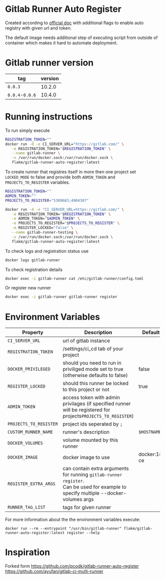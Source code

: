 # Gitlab Runner Auto Register

Created according to [official doc](https://docs.gitlab.com/runner/install/linux-repository.html) with additional flags to enable auto registry with given url and token.

The default image needs additional step of executing script from outside of container which makes it hard to automate deployment.

# Gitlab runner version

| tag               | version       |
| ---------------   | --------------|
| `0.0.3`           | 10.2.0        |
| `0.0.4`-`0.0.6`   | 10.4.0        |


# Running instructions

To run simply execute 

```bash
REGISTRATION_TOKEN=""
docker run -d -e CI_SERVER_URL="https://gitlab.com/" \
   -e REGISTRATION_TOKEN="$REGISTRATION_TOKEN" \
   --name gitlab-runner \
   -v /var/run/docker.sock:/var/run/docker.sock \
   flakm/gitlab-runner-auto-register:latest 
```

To create runner that registres itself in more then one project set `LOCKED_MODE` to false and provide both `ADMIN_TOKEN` and `PROJECTS_TO_REGISTER` variables.

```bash
REGISTRATION_TOKEN=""
ADMIN_TOKEN=""
PROJECTS_TO_REGISTER="5309683;4904307" 

docker run -d -e "CI_SERVER_URL=https://gitlab.com/" \
   -e REGISTRATION_TOKEN="$REGISTRATION_TOKEN" \
   -e ADMIN_TOKEN="$ADMIN_TOKEN" \
   -e PROJECTS_TO_REGISTER="$PROJECTS_TO_REGISTER" \
   -e REGISTER_LOCKED="false" \
   --name gitlab-runner-testing \
   -v /var/run/docker.sock:/var/run/docker.sock \
   flakm/gitlab-runner-auto-register:latest
```


To check logs and registration status use

```bash
docker logs gitlab-runner
```

To check registration details

```bash
docker exec -i gitlab-runner cat /etc/gitlab-runner/config.toml
```

Or register new runner

```bash
docker exec -i gitlab-runner gitlab-runner register
```

# Environment Variables

| Property              |  Description                                                                                                                             | Default value                   | Required      |
| --------------------  | -----------------------------------------------------------------------------------------------------------------------------------------| ------------------------------- | ------------- |
|`CI_SERVER_URL`        |  url of gitlab instance                                                                                                                  |                                 | true          |
|`REGISTRATION_TOKEN`   |  /settings/ci_cd tab of your project                                                                                                     |                                 | true          |
|`DOCKER_PRIVILEGED`    |  should you need to run in priviliged mode set to true (otherwise defaults to false)                                                     | false                           | false         |           
|`REGISTER_LOCKED`      |  should this runner be locked to this project or not                                                                                     | true                            | false         |
|`ADMIN_TOKEN`          |  access token with admin privilages (if specified runner will be registered for projects`PROJECTS_TO_REGISTER`)                          |                                 | false         |
|`PROJECTS_TO_REGISTER` |  project ids seperated by `;`                                                                                                            |                                 | false         |
|`CUSTOM_RUNNER_NAME`   |  runner's description                                                                                                                    | `$HOSTNAME`                     | false         |
|`DOCKER_VOLUMES`       |  volume mounted by this runner                                                                                                           |                                 | false         |
|`DOCKER_IMAGE`         |  docker image to use                                                                                                                     | docker:18.01.0-ce               | true          |
|`REGISTER_EXTRA_ARGS`  |  can contain extra arguments for running `gitlab-runner register`. <br>Can be used for example to specify multiple --docker-volumes args |                                 | false         |
|`RUNNER_TAG_LIST`      |  tags for given runner                                                                                                                   |                                 | false         |


For more information about the the environment variables execute: 
```
docker run --rm --entrypoint "/usr/bin/gitlab-runner" flakm/gitlab-runner-auto-register:latest register --help
``` 



# Inspiration

Forked form https://github.com/pcodk/gitlab-runner-auto-register
https://github.com/ayufan/gitlab-ci-multi-runner
